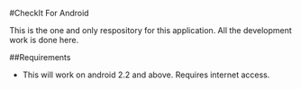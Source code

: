 #CheckIt For Android

This is the one and only respository for this application. All the development work is done here. 

##Requirements

* This will work on android 2.2 and above. Requires internet access.

